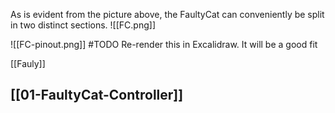 As is evident from the picture above, the FaultyCat can conveniently be split in two distinct sections.
![[FC.png]]

![[FC-pinout.png]]
#TODO Re-render this in Excalidraw. It will be a good fit

[[Fauly]]
## [[01-FaultyCat-Controller]]
